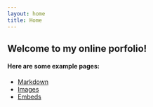 ```yaml
---
layout: home
title: Home
---
```


## Welcome to my online porfolio!


#### Here are some example pages:

- [Markdown](02-markdown-examples)
- [Images](03-images-examples)
- [Embeds](04-embeds-examples)
